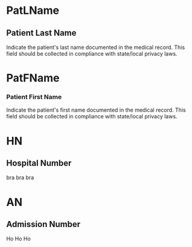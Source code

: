 # PatLName

## Patient Last Name

Indicate the patient's last name documented in the medical record. This field should be collected in compliance with state/local privacy laws.

# PatFName

### Patient First Name

Indicate the patient's first name documented in the medical record. This field should be collected in compliance with state/local privacy laws.

# HN

## Hospital Number

bra bra bra

# AN

## Admission Number

Ho Ho Ho
